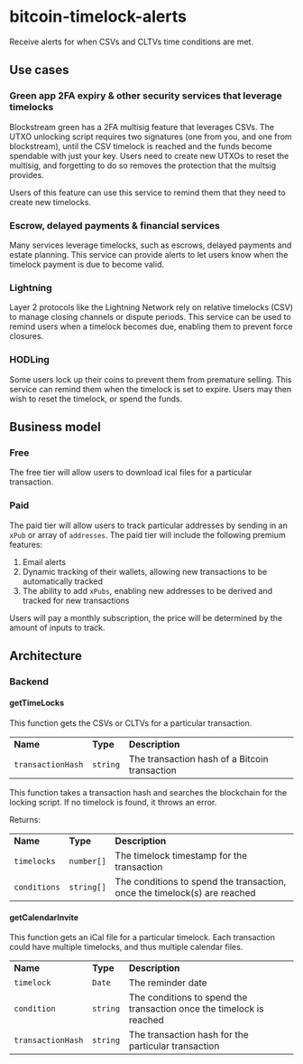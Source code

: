 # bitcoin-timelock-alerts

Receive alerts for when CSVs and CLTVs time conditions are met.

## Use cases

### Green app 2FA expiry & other security services that leverage timelocks

Blockstream green has a 2FA multisig feature that leverages CSVs. The UTXO unlocking script requires two signatures (one from you, and one from blockstream), until the CSV timelock is reached and the funds become spendable with just your key. Users need to create new UTXOs to reset the multisig, and forgetting to do so removes the protection that the multsig provides.

Users of this feature can use this service to remind them that they need to create new timelocks.

### Escrow, delayed payments & financial services

Many services leverage timelocks, such as escrows, delayed payments and estate planning. This service can provide alerts to let users know when the timelock payment is due to become valid.

### Lightning

Layer 2 protocols like the Lightning Network rely on relative timelocks (CSV) to manage closing channels or dispute periods. This service can be used to remind users when a timelock becomes due, enabling them to prevent force closures.

### HODLing

Some users lock up their coins to prevent them from premature selling. This service can remind them when the timelock is set to expire. Users may then wish to reset the timelock, or spend the funds.

## Business model

### Free

The free tier will allow users to download ical files for a particular transaction.

### Paid

The paid tier will allow users to track particular addresses by sending in an `xPub` or array of `addresses`. The paid tier will include the following premium features:

1. Email alerts
2. Dynamic tracking of their wallets, allowing new transactions to be automatically tracked
3. The ability to add `xPubs`, enabling new addresses to be derived and tracked for new transactions

Users will pay a monthly subscription, the price will be determined by the amount of inputs to track.

## Architecture

### Backend

#### getTimeLocks

This function gets the CSVs or CLTVs for a particular transaction.

<table>
  <tr>
   <td><strong>Name</strong>
   </td>
   <td><strong>Type</strong>
   </td>
   <td><strong>Description</strong>
   </td>
  </tr>
  <tr>
   <td><code>transactionHash</code>
   </td>
   <td><code>string</code>
   </td>
   <td>The transaction hash of a Bitcoin transaction
   </td>
  </tr>
</table>

This function takes a transaction hash and searches the blockchain for the locking script. If no timelock is found, it throws an error.

Returns:

<table>
  <tr>
   <td><strong>Name</strong>
   </td>
   <td><strong>Type</strong>
   </td>
   <td><strong>Description</strong>
   </td>
  </tr>
  <tr>
   <td><code>timelocks</code>
   </td>
   <td><code>number[]</code>
   </td>
   <td>The timelock timestamp for the transaction 
   </td>
  </tr>
<tr>
   <td><code>conditions</code>
   </td>
   <td><code>string[]</code>
   </td>
   <td>The conditions to spend the transaction, once the timelock(s) are reached
   </td>
  </tr>
</table>

#### getCalendarInvite

This function gets an iCal file for a particular timelock. Each transaction could have multiple timelocks, and thus multiple calendar files.

<table>
  <tr>
   <td><strong>Name</strong>
   </td>
   <td><strong>Type</strong>
   </td>
   <td><strong>Description</strong>
   </td>
  </tr>
  <tr>
   <td><code>timelock</code>
   </td>
   <td><code>Date</code>
   </td>
   <td> The reminder date 
   </td>
  </tr>
<tr>
   <td><code>condition</code>
   </td>
   <td><code>string</code>
   </td>
   <td>The conditions to spend the transaction once the timelock is reached
   </td>
  </tr>
<tr>
   <td><code>transactionHash</code>
   </td>
   <td><code>string</code>
   </td>
   <td>The transaction hash for the particular transaction 
   </td>
  </tr>
</table>
